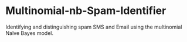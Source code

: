 # Multinomial-nb-Spam-Identifier
Identifying and distinguishing spam SMS and Email using the multinomial Naïve Bayes model. 
